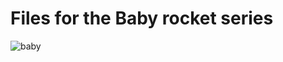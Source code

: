 # Files for the Baby rocket series

![baby](https://res.cloudinary.com/ronaldhatcher/image/upload/v1717939384/baby/05-01_petpyb.jpg)
